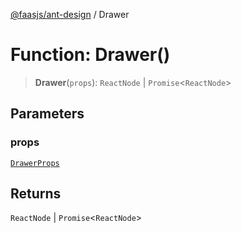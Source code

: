 [@faasjs/ant-design](../README.md) / Drawer

# Function: Drawer()

> **Drawer**(`props`): `ReactNode` \| `Promise`\<`ReactNode`\>

## Parameters

### props

[`DrawerProps`](../interfaces/DrawerProps.md)

## Returns

`ReactNode` \| `Promise`\<`ReactNode`\>
